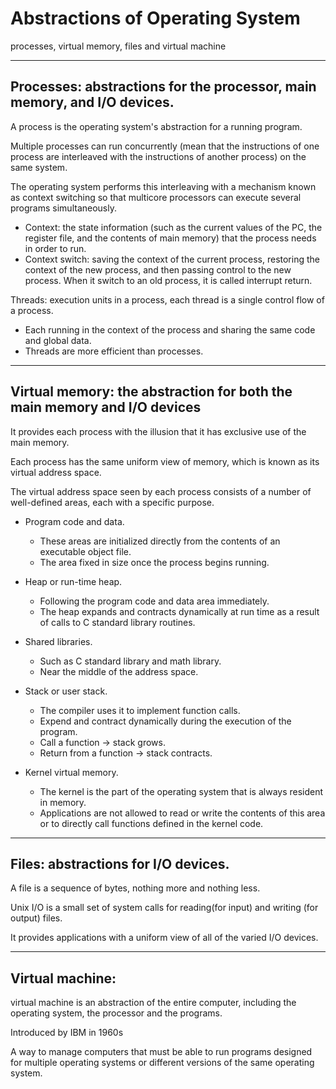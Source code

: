 # Abstractions of Operating System

processes, virtual memory, files and virtual machine

------

## Processes: abstractions for the processor, main memory, and I/O devices.

A process is the operating system's abstraction for a running program.

Multiple processes can run concurrently (mean that the instructions of one process are interleaved with the instructions of another process) on the same system.

The operating system performs this interleaving with a mechanism known as context switching so that multicore processors can execute several programs simultaneously.

- Context: the state information (such as the current values of the PC, the register file, and the contents of main memory) that the process needs in order to run.
- Context switch: saving the context of the current process, restoring the context of the new process, and then passing control to the new process. When it switch to an old process, it is called interrupt return.

Threads: execution units in a process, each thread is a single control flow of a process.

- Each running in the context of the process and sharing the same code and global data.
- Threads are more efficient than processes.

------

## Virtual memory: the abstraction for both the main memory and I/O devices

It provides each process with the illusion that it has exclusive use of the main memory. 

Each process has the same uniform view of memory, which is known as its virtual address space.

The virtual address space seen by each process consists of a number of well-defined areas, each with a specific purpose.

- Program code and data.
  - These areas are initialized directly from the contents of an executable object file.
  - The area fixed in size once the process begins running.
- Heap or run-time heap. 
  - Following the program code and data area immediately.
  - The heap expands and contracts dynamically at run time as a result of calls to C standard library routines.
- Shared libraries.
  - Such as C standard library and math library.
  - Near the middle of the address space.

- Stack or user stack.
  - The compiler uses it to implement function calls.
  - Expend and contract dynamically during  the execution of the program.
  - Call a function -> stack grows.
  - Return from a function -> stack contracts.
- Kernel virtual memory.
  - The kernel is the part of the operating system that is always resident in memory.
  - Applications are not allowed to read or write the contents of this area or to directly call functions defined in the kernel code.

------

## Files: abstractions for I/O devices.

A file is a sequence of bytes, nothing more and nothing less.

Unix I/O is a small set of system calls for reading(for input) and writing (for output) files.

It provides applications with a uniform view of all of the varied I/O devices.

------

## Virtual machine: 

virtual machine is an abstraction of the entire computer, including the operating system, the processor  and the programs.

Introduced by IBM in 1960s

A way to manage computers that must be able to run programs designed for multiple operating systems or different versions of the same operating system.

